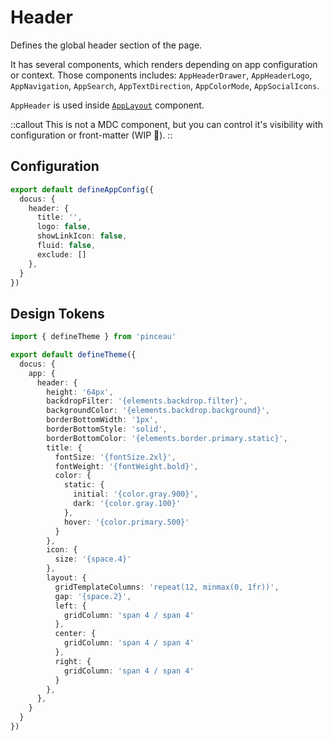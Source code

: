 # Header

Defines the global header section of the page. 

It has several components, which renders depending on app configuration or context. Those components includes: `AppHeaderDrawer`, `AppHeaderLogo`, `AppNavigation`, `AppSearch`, `AppTextDirection`, `AppColorMode`, `AppSocialIcons`.

`AppHeader` is used inside [`AppLayout`](/components/layout/app-layout) component.

::callout
This is not a MDC component, but you can control it's visibility with configuration or front-matter (WIP 🚧).
::

## Configuration

```ts [app.config.ts]
export default defineAppConfig({
  docus: {
    header: {
      title: '',
      logo: false,
      showLinkIcon: false,
      fluid: false,
      exclude: []
    },
  }
})
```

## Design Tokens

```ts [tokens.config.ts]
import { defineTheme } from 'pinceau'

export default defineTheme({
  docus: {
    app: {
      header: {
        height: '64px',
        backdropFilter: '{elements.backdrop.filter}',
        backgroundColor: '{elements.backdrop.background}',
        borderBottomWidth: '1px',
        borderBottomStyle: 'solid',
        borderBottomColor: '{elements.border.primary.static}',
        title: {
          fontSize: '{fontSize.2xl}',
          fontWeight: '{fontWeight.bold}',
          color: {
            static: {
              initial: '{color.gray.900}',
              dark: '{color.gray.100}'
            },
            hover: '{color.primary.500}'
          }
        },
        icon: {
          size: '{space.4}'
        },
        layout: {
          gridTemplateColumns: 'repeat(12, minmax(0, 1fr))',
          gap: '{space.2}',
          left: {
            gridColumn: 'span 4 / span 4'
          },
          center: {
            gridColumn: 'span 4 / span 4'
          },
          right: {
            gridColumn: 'span 4 / span 4'
          }
        },
      },
    }
  }
})
```